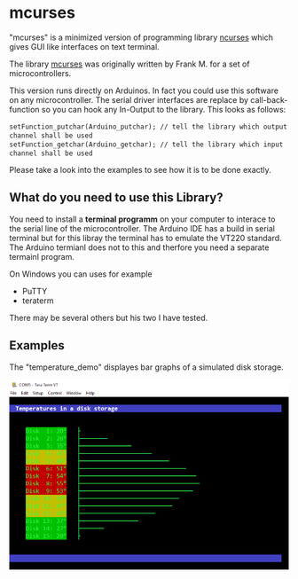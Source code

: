 # mcurses

"mcurses" is a minimized version of programming library [ncurses](https://en.wikipedia.org/wiki/Ncurses) which gives GUI like interfaces on text terminal.

The library [mcurses](http://www.mikrocontroller.net/articles/MCURSES) was originally written by Frank M. for a set of microcontrollers.

This version runs directly on Arduinos.
In fact you could use this software on any microcontroller.
The serial driver interfaces are replace by call-back-function so you can hook any In-Output to the library.
This looks as follows:

```
setFunction_putchar(Arduino_putchar); // tell the library which output channel shall be used
setFunction_getchar(Arduino_getchar); // tell the library which input channel shall be used  
```
Please take a look into the examples to see how it is to be done exactly.
  
## What do you need to use this Library?

You need to install a **terminal programm** on your computer to interace to the serial line of the microcontroller.
The Arduino IDE has a build in serial terminal but for this libray the terminal has to emulate the VT220 standard.
The Arduino termianl does not to this and therfore you need a separate termainl program.

On Windows you can uses for example

- PuTTY
- teraterm

There may be several others but his two I have tested.

## Examples

The "temperature_demo" displayes bar graphs of a simulated disk storage.

<p align="center">
  <img src="screenshot.png" width="640"/>
</p>




